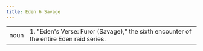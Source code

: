 ```yaml
---
title: Eden 6 Savage
---
```

| | |
| --- | --- |
| noun | 1.  	"Eden's Verse: Furor (Savage)," the sixth encounter of the entire Eden raid series.	|
